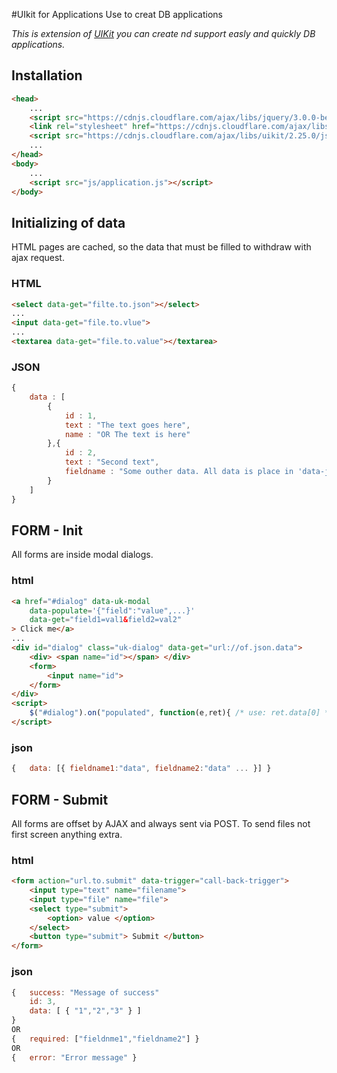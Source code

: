 #UIkit for Applications
Use to creat DB applications

*This is extension of [UIKit](http://getuikit.com/) you can create nd support easly and quickly DB applications.*


## Installation
```html
<head>
    ...
    <script src="https://cdnjs.cloudflare.com/ajax/libs/jquery/3.0.0-beta1/jquery.min.js"></script>
    <link rel="stylesheet" href="https://cdnjs.cloudflare.com/ajax/libs/uikit/2.25.0/css/uikit.min.css"/>
    <script src="https://cdnjs.cloudflare.com/ajax/libs/uikit/2.25.0/js/uikit.min.js"></script>
    ...
</head>
<body>
    ...
    <script src="js/application.js"></script>
</body>
```


## Initializing of data
HTML pages are cached, so the data that must be filled to withdraw with ajax request.

### HTML
```html
<select data-get="filte.to.json"></select>
...
<input data-get="file.to.vlue">
...
<textarea data-get="file.to.value"></textarea>
```

### JSON
```javascript
{ 
    data : [
        {
            id : 1, 
            text : "The text goes here",
            name : "OR The text is here"
        },{
            id : 2,
            text : "Second text",
            fieldname : "Some outher data. All data is place in 'data-json' as json"
        }
    ]
}
```



## FORM - Init
All forms are inside modal dialogs.

### html
```html
<a href="#dialog" data-uk-modal 
    data-populate='{"field":"value",...}' 
    data-get="field1=val1&field2=val2"
> Click me</a>
...
<div id="dialog" class="uk-dialog" data-get="url://of.json.data">
    <div> <span name="id"></span> </div>
    <form>
        <input name="id">
    </form>
</div>
<script>
    $("#dialog").on("populated", function(e,ret){ /* use: ret.data[0] */ });
</script>
```

### json
```javascript
{   data: [{ fieldname1:"data", fieldname2:"data" ... }] }
```

## FORM - Submit
All forms are offset by AJAX and always sent via POST. To send files not first screen anything extra.

### html
```html
<form action="url.to.submit" data-trigger="call-back-trigger">
    <input type="text" name="filename">
    <input type="file" name="file">
    <select type="submit">
        <option> value </option>
    </select>
    <button type="submit"> Submit </button>
</form>
```

### json
```javascript
{   success: "Message of success"
    id: 3,
    data: [ { "1","2","3" } ]
}
OR
{   required: ["fieldnme1","fieldname2"] }
OR
{   error: "Error message" }
```
